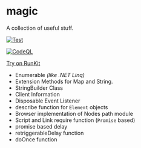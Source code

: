 # magic

A collection of useful stuff.

[![Test](https://github.com/Frank-Mayer/magic/actions/workflows/test.yml/badge.svg)](https://github.com/Frank-Mayer/magic/actions/workflows/test.yml)

[![CodeQL](https://github.com/Frank-Mayer/magic/actions/workflows/codeql.yml/badge.svg)](https://github.com/Frank-Mayer/magic/actions/workflows/codeql.yml)

[Try on RunKit](https://runkit.com/npm/%40frank-mayer%2Fmagic)

- Enumerable _(like .NET Linq)_
- Extension Methods for Map and String.
- StringBuilder Class
- Client Information
- Disposable Event Listener
- describe function for `Element` objects
- Browser implementation of Nodes path module
- Script and Link require function (`Promise` based)
- promise based delay
- retriggerableDelay function
- doOnce function
